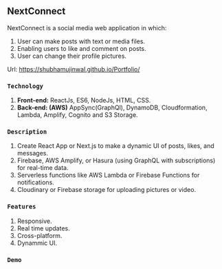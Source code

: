 ## NextConnect
NextConnect is a social media web application in which:
1. User can make posts with text or media files.
2. Enabling users to like and comment on posts.
3. User can change their profile pictures.

Url: https://shubhamujinwal.github.io/Portfolio/

### `Technology`
1. **Front-end:** ReactJs, ES6, NodeJs, HTML, CSS.
2. **Back-end: (AWS)** AppSync(GraphQl), DynamoDB, Cloudformation, Lambda, Amplify, Cognito and S3 Storage.

### `Description`
1. Create React App or Next.js to make a dynamic UI of posts, likes, and messages.
2. Firebase, AWS Amplify, or Hasura (using GraphQL with subscriptions) for real-time data.
3. Serverless functions like AWS Lambda or Firebase Functions for notifications.
4. Cloudinary or Firebase storage for uploading pictures or video.

### `Features`
1. Responsive.
2. Real time updates.
3. Cross-platform.
4. Dynammic UI.

### `Demo`
